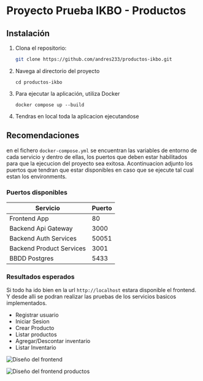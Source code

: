 # Proyecto Prueba IKBO - Productos

## Instalación

1. Clona el repositorio:
   ```bash
   git clone https://github.com/andres233/productos-ikbo.git
    ```
2. Navega al directorio del proyecto

    ```
    cd productos-ikbo
    ```

3. Para ejecutar la aplicación, utiliza Docker

    ```
    docker compose up --build
    ```

4. Tendras en local toda la aplicacion ejecutandose


## Recomendaciones

en el fichero `docker-compose.yml` se encuentran las variables de entorno de cada servicio y dentro de ellas, los puertos que deben estar habilitados para que la ejecucion del proyecto sea exitosa. Acontinuacion adjunto los puertos que tendran que estar disponibles en caso que se ejecute tal cual estan los environments.

### Puertos disponibles

| Servicio            | Puerto                                          |
|--------------------|------------------------------------------------------|
| Frontend App | 80 |
| Backend Api Gateway | 3000  |
| Backend Auth Services | 50051 |
| Backend Product Services | 3001  |
| BBDD Postgres | 5433 |


### Resultados esperados

Si todo ha ido bien en la url `http://localhost` estara disponible el frontend. Y desde alli se podran realizar las pruebas de los servicios basicos implementados.

- Registrar usuario
- Iniciar Sesion
- Crear Producto
- Listar productos
- Agregar/Descontar inventario
- Listar Inventario

![Diseño del frontend](Resources/login_registered.png)

![Diseño del frontend productos](Resources/products_inventory.png)